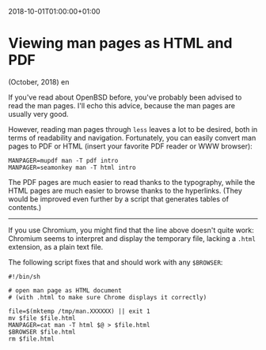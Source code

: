 
2018-10-01T01:00:00+01:00
# Viewing man pages as HTML and PDF
(October, 2018)
en

If you've read about OpenBSD before, you've probably been advised
to read the man pages.  I'll echo this advice, because the man pages
are usually very good.

However, reading man pages through `less` leaves a lot to be desired,
both in terms of readability and navigation.  Fortunately, you can
easily convert man pages to PDF or HTML (insert your favorite PDF
reader or WWW browser):

    MANPAGER=mupdf man -T pdf intro
    MANPAGER=seamonkey man -T html intro

The PDF pages are much easier to read thanks to the typography,
while the HTML pages are much easier to browse thanks to the
hyperlinks.  (They would be improved even further by a script that
generates tables of contents.)

***

If you use Chromium, you might find that the line above doesn't
quite work: Chromium seems to interpret and display the temporary
file, lacking a `.html` extension, as a plain text file.

The following script fixes that and should work with any `$BROWSER`:

    #!/bin/sh

    # open man page as HTML document
    # (with .html to make sure Chrome displays it correctly)

    file=$(mktemp /tmp/man.XXXXXX) || exit 1
    mv $file $file.html
    MANPAGER=cat man -T html $@ > $file.html
    $BROWSER $file.html
    rm $file.html
